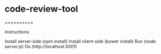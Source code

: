 # code-review-tool
==========

Instructions:

Install server-side (npm install)
Install client-side (bower install)
Run (node server.js)
Go (http://localhost:5001)
